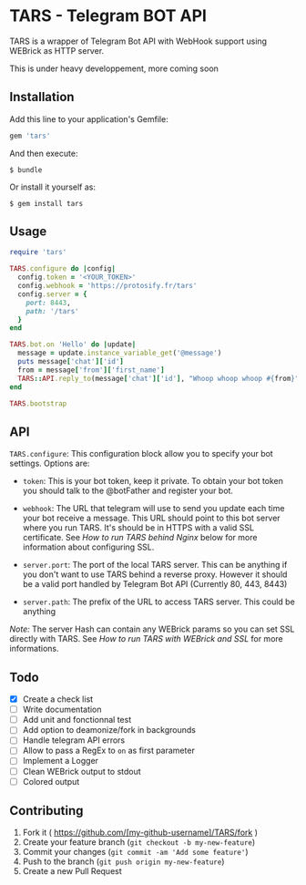 # TARS - Telegram BOT API

TARS is a wrapper of Telegram Bot API with WebHook support using WEBrick as HTTP server.

This is under heavy developpement, more coming soon

## Installation

Add this line to your application's Gemfile:

```ruby
gem 'tars'
```

And then execute:

    $ bundle

Or install it yourself as:

    $ gem install tars

## Usage

```ruby
require 'tars'

TARS.configure do |config|
  config.token = '<YOUR_TOKEN>'
  config.webhook = 'https://protosify.fr/tars'
  config.server = {
    port: 8443,
    path: '/tars'
  }
end

TARS.bot.on 'Hello' do |update|
  message = update.instance_variable_get('@message')
  puts message['chat']['id']
  from = message['from']['first_name']
  TARS::API.reply_to(message['chat']['id'], "Whoop whoop whoop #{from}")
end

TARS.bootstrap
```
## API

`TARS.configure`:
This configuration block allow you to specify your bot settings. Options are:

- `token`: This is your bot token, keep it private. To obtain your bot token you should talk to the @botFather and register your bot.

- `webhook`: The URL that telegram will use to send you update each time your bot receive a message. This URL should point to this bot server where you run TARS. It's should be in HTTPS with a valid SSL certificate. See *How to run TARS behind Nginx* below for more information about configuring SSL.

- `server.port`: The port of the local TARS server. This can be anything if you don't want to use TARS behind a reverse proxy. However it should be a valid port handled by Telegram Bot API (Currently 80, 443, 8443)

- `server.path`: The prefix of the URL to access TARS server. This could be anything

*Note:* The server Hash can contain any WEBrick params so you can set SSL directly with TARS. See *How to run TARS with WEBrick and SSL* for more informations.

## Todo

- [x] Create a check list 
- [ ] Write documentation 
- [ ] Add unit and fonctionnal test
- [ ] Add option to deamonize/fork in backgrounds 
- [ ] Handle telegram API errors 
- [ ] Allow to pass a RegEx to `on` as first parameter
- [ ] Implement a Logger 
- [ ] Clean WEBrick output to stdout 
- [ ] Colored output 

## Contributing

1. Fork it ( https://github.com/[my-github-username]/TARS/fork )
2. Create your feature branch (`git checkout -b my-new-feature`)
3. Commit your changes (`git commit -am 'Add some feature'`)
4. Push to the branch (`git push origin my-new-feature`)
5. Create a new Pull Request
